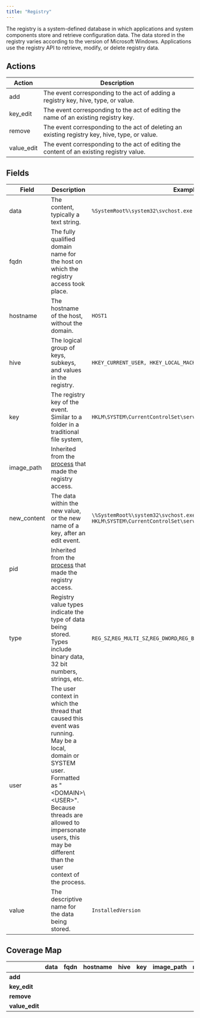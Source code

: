 ```yaml
---
title: "Registry"
---
```


The registry is a system-defined database in which applications and system components store and retrieve configuration data. The data stored in the registry varies according to the version of Microsoft Windows. Applications use the registry API to retrieve, modify, or delete registry data.

## Actions

|Action|Description|
|---|---|
|add|The event corresponding to the act of adding a registry key, hive, type, or value.|
|key_edit|The event corresponding to the act of editing the name of an existing registry key.|
|remove|The event corresponding to the act of deleting an existing registry key, hive, type, or value.|
|value_edit|The event corresponding to the act of editing the content of an existing registry value.|

## Fields

|Field|Description|Example|
|---|---|---|
|data|The content, typically a text string.|`%SystemRoot%\system32\svchost.exe -k rpcss`|
|fqdn|The fully qualified domain name for the host on which the registry access took place.| |
|hostname|The hostname of the host, without the domain.|`HOST1`|
|hive|The logical group of keys, subkeys, and values in the registry.|`HKEY_CURRENT_USER, HKEY_LOCAL_MACHINE`
|key|The registry key of the event. Similar to a folder in a traditional file system,|`HKLM\SYSTEM\CurrentControlSet\services\RpcSs`|
|image_path|Inherited from the [process](https://car.mitre.org/wiki/Data_Model/process) that made the registry access.| |
|new_content|The data within the new value, or the new name of a key, after an edit event.|`\%SystemRoot%\system32\svchost.exe, HKLM\SYSTEM\CurrentControlSet\services\RpcSs`|
|pid|Inherited from the [process](https://car.mitre.org/wiki/Data_Model/process) that made the registry access.| |
|type|Registry value types indicate the type of data being stored. Types include binary data, 32 bit numbers, strings, etc.|`REG_SZ`,`REG_MULTI_SZ`,`REG_DWORD`,`REG_BINARY`,`REG_QWORD`,`REG_EXPAND_SZ`|
|user|The user context in which the thread that caused this event was running. May be a local, domain or SYSTEM user. Formatted as "\<DOMAIN>\\\<USER>". Because threads are allowed to impersonate users, this may be different than the user context of the process.| |
|value|The descriptive name for the data being stored.|`InstalledVersion`|

## Coverage Map

| | **data** | **fqdn** | **hostname** | **hive** | **key** | **image_path** | **new_content** | **pid** | **type** | **user** | **value** |
|---|---|---|---|---|---|---|---|---|---|---|---|
| **add** | | | | | | | | | | | |
| **key_edit** | | | | | | | | | | | |
| **remove** | | | | | | | | | | | |
| **value_edit** | | | | | | | | | | | |
